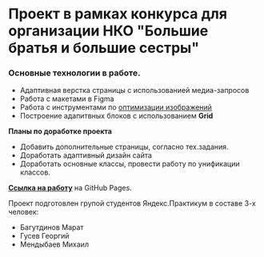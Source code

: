 # Проект в рамках конкурса для организации НКО "Большие братья и большие сестры"

### Основные технологии в работе.

- Адаптивная верстка страницы с использованией медиа-запросов
- Работа с макетами в Figma
- Работа с инструментами по [оптимизации изображений](https://tinypng.com/)
- Построение адапитвных блоков с использованием **Grid**

**Планы по доработке проекта**

- Добавить дополнительные страницы, согласно тех.задания.
- Доработать адаптивный дизайн сайта
- Доработать основные классы, провести работу по унификации классов.

**[Ссылка на работу](https://michael2m-dot.github.io/russian-travel/index.html)** на GitHub Pages.

Проект подготовлен групой студентов Яндекс.Практикум в составе 3-х человек:

- Багутдинов Марат
- Гусев Георгий
- Мендыбаев Михаил

